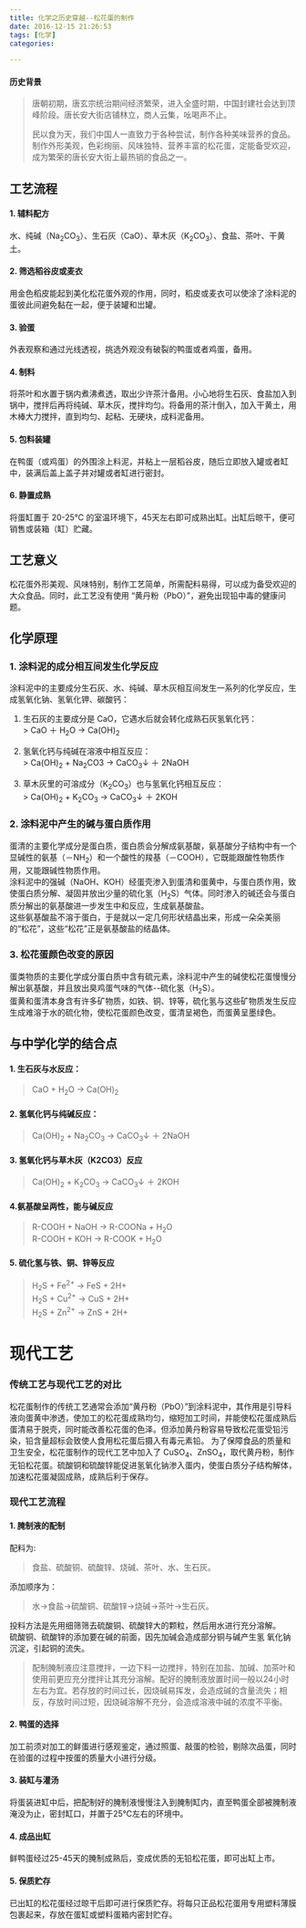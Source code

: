 ```yaml
---
title: 化学之历史穿越--松花蛋的制作
date: 2016-12-15 21:26:53
tags: [化学]
categories:

---
```



#### 历史背景
> 唐朝初期，唐玄宗统治期间经济繁荣，进入全盛时期，中国封建社会达到顶峰阶段。唐长安大街店铺林立，商人云集，吆喝声不止。
>
> 民以食为天，我们中国人一直致力于各种尝试，制作各种美味营养的食品。制作外形美观，色彩绚丽、风味独特、营养丰富的松花蛋，定能备受欢迎，成为繁荣的唐长安大街上最热销的食品之一。


## 工艺流程#### 1. 辅料配方   水、纯碱（Na<sub>2</sub>CO<sub>3</sub>）、生石灰（CaO）、草木灰（K<sub>2</sub>CO<sub>3</sub>）、食盐、茶叶、干黄土。<!-- more -->#### 2. 筛选稻谷皮或麦衣  用金色稻皮能起到美化松花蛋外观的作用，同时，稻皮或麦衣可以使涂了涂料泥的蛋彼此间避免黏在一起，便于装罐和岀罐。
#### 3. 验蛋  外表观察和通过光线透视，挑选外观没有破裂的鸭蛋或者鸡蛋，备用。
#### 4. 制料  将茶叶和水置于锅内煮沸煮透，取出少许茶汁备用。小心地将生石灰、食盐加入到锅中，搅拌后再将纯碱、草木灰，搅拌均匀。将备用的茶汁倒入，加入干黄土，用木棒大力搅拌，直到均匀、起粘、无硬块，成料泥备用。#### 5. 包料装罐  在鸭蛋（或鸡蛋）的外围涂上料泥，并粘上一层稻谷皮，随后立即放入罐或者缸中，装满后盖上盖子并对罐或者缸进行密封。#### 6. 静置成熟  将蛋缸置于 20-25℃ 的室温环境下，45天左右即可成熟出缸。出缸后晾干，便可销售或装箱（缸）贮藏。

## 工艺意义松花蛋外形美观、风味特别，制作工艺简单，所需配料易得，可以成为备受欢迎的大众食品。同时，此工艺没有使用 “黄丹粉（PbO）”，避免出现铅中毒的健康问题。## 化学原理### 1. 涂料泥的成分相互间发生化学反应涂料泥中的主要成分生石灰、水、纯碱、草木灰相互间发生一系列的化学反应，生成氢氧化钠、氢氧化钾、碳酸钙：
  1. 生石灰的主要成分是 CaO，它遇水后就会转化成熟石灰氢氧化钙：  
    > CaO ＋ H<sub>2</sub>O &rarr; Ca(OH)<sub>2</sub>
       2. 氢氧化钙与纯碱在溶液中相互反应：      > Ca(OH)<sub>2</sub> + Na<sub>2</sub>CO3 &rarr; CaCO<sub>3</sub>↓ ＋ 2NaOH
  3. 草木灰里的可溶成分（K<sub>2</sub>CO<sub>3</sub>）也与氢氧化钙相互反应：      > Ca(OH)<sub>2</sub> + K<sub>2</sub>CO<sub>3</sub> &rarr; CaCO<sub>3</sub>↓ ＋ 2KOH
### 2. 涂料泥中产生的碱与蛋白质作用蛋清的主要化学成分是蛋白质，蛋白质会分解成氨基酸，氨基酸分子结构中有一个显碱性的氨基（－NH<sub>2</sub>）和一个酸性的羧基（－COOH），它既能跟酸性物质作用，又能跟碱性物质作用。  
涂料泥中的强碱（NaOH、KOH）经蛋壳渗入到蛋清和蛋黄中，与蛋白质作用，致使蛋白质分解、凝固并放出少量的硫化氢（H<sub>2</sub>S）气体。同时渗入的碱还会与蛋白质分解出的氨基酸进一步发生中和反应，生成氨基酸盐。  
这些氨基酸盐不溶于蛋白，于是就以一定几何形状结晶出来，形成一朵朵美丽的“松花”，这些“松花”正是氨基酸盐的结晶体。
### 3. 松花蛋颜色改变的原因蛋类物质的主要化学成分蛋白质中含有硫元素，涂料泥中产生的碱使松花蛋慢慢分解出氨基酸，并且放出臭鸡蛋气味的气体--硫化氢（H<sub>2</sub>S）。  
蛋黄和蛋清本身含有许多矿物质，如铁、铜、锌等，硫化氢与这些矿物质发生反应生成难溶于水的硫化物，使松花蛋颜色改变，蛋清呈褐色，而蛋黄呈墨绿色。## 与中学化学的结合点
#### 1. 生石灰与水反应：> CaO + H<sub>2</sub>O &rarr; Ca(OH)<sub>2</sub>
#### 2. 氢氧化钙与纯碱反应：> Ca(OH)<sub>2</sub> + Na<sub>2</sub>CO<sub>3</sub> &rarr; CaCO<sub>3</sub>↓ ＋ 2NaOH
#### 3. 氢氧化钙与草木灰（K2CO3）反应> Ca(OH)<sub>2</sub> + K<sub>2</sub>CO<sub>3</sub> &rarr; CaCO<sub>3</sub>↓ ＋ 2KOH#### 4.氨基酸呈两性，能与碱反应> R-COOH + NaOH &rarr; R-COONa + H<sub>2</sub>O  > R-COOH + KOH &rarr; R-COOK + H<sub>2</sub>O
#### 5. 硫化氢与铁、铜、锌等反应> H<sub>2</sub>S + Fe<sup>2+</sup> &rarr; FeS + 2H+  > H<sub>2</sub>S + Cu<sup>2+</sup> &rarr; CuS + 2H+  > H<sub>2</sub>S + Zn<sup>2+</sup> &rarr; ZnS + 2H+

# 现代工艺### 传统工艺与现代工艺的对比  松花蛋制作的传统工艺通常会添加“黄丹粉（PbO）”到涂料泥中，其作用是引导料液向蛋黄中渗透，使加工的松花蛋成熟均匀，缩短加工时间，并能使松花蛋成熟后蛋清易于脱壳，同时能改善松花蛋的色泽。但添加黄丹粉容易导致松花蛋受铅污染，铅含量超标会致使人食用松花蛋后摄入有毒元素铅。为了保障食品的质量和卫生安全，松花蛋制作的现代工艺中加入了 CuSO<sub>4</sub>、ZnSO<sub>4</sub>，取代黄丹粉，制作无铅松花蛋。硫酸铜和硫酸锌能促进氢氧化钠渗入蛋内，使蛋白质分子结构解体，加速松花蛋凝固成熟，成熟后利于保存。### 现代工艺流程#### 1. 腌制液的配制配料为:
  > 食盐、硫酸铜、硫酸锌、烧碱、茶叶、水、生石灰。

添加顺序为：
  > 水→食盐→硫酸铜、硫酸锌→烧碱→茶叶→生石灰。

投料方法是先用细筛筛去硫酸铜、硫酸锌大的颗粒，然后用水进行充分溶解。  
硫酸铜、硫酸锌的添加要在碱的前面，因先加碱会造成部分铜与碱产生氢氧化钠沉淀，引起铜的流失。

> 配制腌制液应注意搅拌，一边下料一边搅拌，特别在加盐、加碱、加茶叶和使用前更应充分搅拌让其充分溶解。配好的腌制液放置时间一般以24小时左右为宜。若存放的时间过长，因烧碱易挥发，会造成碱的含量流失；相反，存放时间过短，因烧碱溶解不充分，会造成溶液中碱的浓度不平衡。#### 2. 鸭蛋的选择加工前须对加工的鲜蛋进行感观鉴定，通过照蛋、敲蛋的检验，剔除次品蛋，同时在验蛋的过程中按蛋的质量大小进行分级。#### 3. 装缸与灌汤将蛋装进缸中后，把配制好的腌制液慢慢注入到腌制缸内，直至鸭蛋全部被腌制液淹没为止，密封缸口，并置于25℃左右的环境中。
#### 4. 成品出缸鲜鸭蛋经过25-45天的腌制成熟后，变成优质的无铅松花蛋，即可出缸上市。#### 5. 保质贮存已出缸的松花蛋经过晾干后即可进行保质贮存。将每只正品松花蛋用专用塑料薄膜包裹起来，存放在蛋缸或塑料蛋箱内密封贮存。   